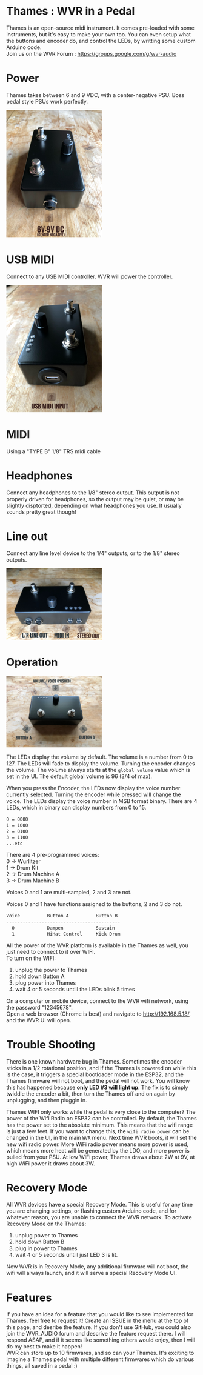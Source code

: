 # Thames : WVR in a Pedal

Thames is an open-source midi instrument. It comes pre-loaded with some instruments, but it's easy to make your own too. You can even setup what the buttons and encoder do, and control the LEDs, by writting some custom Arduino code.  
Join us on the WVR Forum : https://groups.google.com/g/wvr-audio  

# Power
Thames takes between 6 and 9 VDC, with a center-negative PSU. Boss pedal style PSUs work perfectly.

<img src="https://github.com/marchingband/wvr_thames/blob/main/thames%20pix/IMG_3453.jpeg?raw=true" width="50%" height="50%">

# USB MIDI
Connect to any USB MIDI controller. WVR will power the controller.

<img src="https://github.com/marchingband/wvr_thames/blob/main/thames%20pix/IMG_3452.jpeg?raw=true" width="50%" height="50%">

# MIDI
Using a "TYPE B" 1/8" TRS midi cable

# Headphones
Connect any headphones to the 1/8" stereo output. This output is not properly driven for headphones, so the output may be quiet, or may be slightly disptorted, depending on what headphones you use. It usually sounds pretty great though!

# Line out
Connect any line level device to the 1/4" outputs, or to the 1/8" stereo outputs.

<img src="https://github.com/marchingband/wvr_thames/blob/main/thames%20pix/IMG_3451.jpeg?raw=true" width="50%" height="50%">

# Operation

<img src="https://github.com/marchingband/wvr_thames/blob/main/thames%20pix/IMG_3450.jpeg?raw=true" width="50%" height="50%">

The LEDs display the volume by default. The volume is a number from 0 to 127. The LEDs will fade to display the volume. Turning the encoder changes the volume. The volume always starts at the `global volume` value which is set in the UI. The default global volume is 96 (3/4 of max).

When you press the Encoder, the LEDs now display the voice number currently selected. Turning the encoder while pressed will change the voice. The LEDs display the voice number in MSB format binary. There are 4 LEDs, which in binary can display numbers from 0 to 15.
```
0 = 0000
1 = 1000
2 = 0100
3 = 1100
...etc
```
There are 4 pre-programmed voices:  
0 -> Wurlitzer  
1 -> Drum Kit  
2 -> Drum Machine A  
3 -> Drum Machine B  

Voices 0 and 1 are multi-sampled, 2 and 3 are not.

Voices 0 and 1 have functions assigned to the buttons, 2 and 3 do not.
```
Voice          Button A          Button B
------------------------------------------
  0            Dampen            Sustain
  1            HiHat Control     Kick Drum
```

All the power of the WVR platform is available in the Thames as well, you just need to connect to it over WIFI.  
To turn on the WIFI:  
1) unplug the power to Thames
2) hold down Button A
3) plug power into Thames
4) wait 4 or 5 seconds untill the LEDs blink 5 times  

On a computer or mobile device, connect to the WVR wifi network, using the password "12345678".  
Open a web browser (Chrome is best) and navigate to http://192.168.5.18/, and the WVR UI will open.  

# Trouble Shooting
There is one known hardware bug in Thames. Sometimes the encoder sticks in a 1/2 rotational position, and if the Thames is powered on while this is the case, it triggers a special bootloader mode in the ESP32, and the Thames firmware will not boot, and the pedal will not work. You will know this has happened because **only LED #3 will light up**. The fix is to simply twiddle the encoder a bit, then turn the Thames off and on again by unplugging, and then pluggin in.  

Thames WIFI only works while the pedal is very close to the computer? The power of the Wifi Radio on ESP32 can be controlled. By default, the Thames has the power set to the absolute minimum. This means that the wifi range is just a few feet. If you want to change this, the `wifi radio power` can be changed in the UI, in the main `WVR` menu. Next time WVR boots, it will set the new wifi radio power. More WiFi radio power means more power is used, which means more heat will be generated by the LDO, and more power is pulled from your PSU. At low WiFi power, Thames draws about 2W at 9V, at high WiFi power it draws about 3W.

# Recovery Mode
All WVR devices have a special Recovery Mode. This is useful for any time you are changing settings, or flashing custom Arduino code, and for whatever reason, you are unable to connect the WVR network. To activate Recovery Mode on the Thames:  
1) unplug power to Thames
2) hold down Button B
3) plug in power to Thames
4) wait 4 or 5 seconds untill just LED 3 is lit.  

Now WVR is in Recovery Mode, any additional firmware will not boot, the wifi will always launch, and it will serve a special Recovery Mode UI.

# Features
If you have an idea for a feature that you would like to see implemented for Thames, feel free to request it! Create an ISSUE in the menu at the top of this page, and desribe the feature. If you don't use GitHub, you could also join the WVR_AUDIO forum and descrive the feature request there. I will respond ASAP, and if it seems like something others would enjoy, then I will do my best to make it happen!  
WVR can store up to 10 firmwares, and so can your Thames. It's exciting to imagine a Thames pedal with multiple different firmwares which do various things, all saved in a pedal :)

